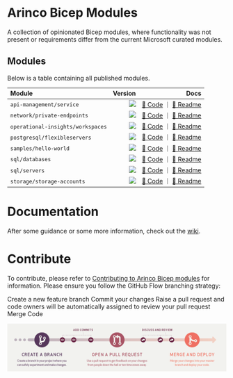 # Arinco Bicep Modules

A collection of opinionated Bicep modules, where functionality was not present or requirements differ from the current Microsoft curated modules.

## Modules

Below is a table containing all published modules.

<!-- Begin Module Table -->

| Module                            |                                                Version |                                                                                                                                                                                                                                                  Docs |
| :-------------------------------- | -----------------------------------------------------: | ----------------------------------------------------------------------------------------------------------------------------------------------------------------------------------------------------------------------------------------------------: |
| `api-management/service`          |  <image src="https://img.shields.io/badge/1.0.3-blue"> |                   [🦾 Code](https://github.com/arincoau/arinco-bicep-modules/tree/main/modules/api-management/service/main.bicep) ｜ [📃 Readme](https://github.com/arincoau/arinco-bicep-modules/tree/main/modules/api-management/service/README.md) |
| `network/private-endpoints`       | <image src="https://img.shields.io/badge/1.0.10-blue"> |             [🦾 Code](https://github.com/arincoau/arinco-bicep-modules/tree/main/modules/network/private-endpoints/main.bicep) ｜ [📃 Readme](https://github.com/arincoau/arinco-bicep-modules/tree/main/modules/network/private-endpoints/README.md) |
| `operational-insights/workspaces` |  <image src="https://img.shields.io/badge/1.0.4-blue"> | [🦾 Code](https://github.com/arincoau/arinco-bicep-modules/tree/main/modules/operational-insights/workspaces/main.bicep) ｜ [📃 Readme](https://github.com/arincoau/arinco-bicep-modules/tree/main/modules/operational-insights/workspaces/README.md) |
| `postgresql/flexibleservers`      |  <image src="https://img.shields.io/badge/1.1.2-blue"> |           [🦾 Code](https://github.com/arincoau/arinco-bicep-modules/tree/main/modules/postgresql/flexibleservers/main.bicep) ｜ [📃 Readme](https://github.com/arincoau/arinco-bicep-modules/tree/main/modules/postgresql/flexibleservers/README.md) |
| `samples/hello-world`             |  <image src="https://img.shields.io/badge/1.0.1-blue"> |                         [🦾 Code](https://github.com/arincoau/arinco-bicep-modules/tree/main/modules/samples/hello-world/main.bicep) ｜ [📃 Readme](https://github.com/arincoau/arinco-bicep-modules/tree/main/modules/samples/hello-world/README.md) |
| `sql/databases`                   |  <image src="https://img.shields.io/badge/0.1.2-blue"> |                                     [🦾 Code](https://github.com/arincoau/arinco-bicep-modules/tree/main/modules/sql/databases/main.bicep) ｜ [📃 Readme](https://github.com/arincoau/arinco-bicep-modules/tree/main/modules/sql/databases/README.md) |
| `sql/servers`                     |  <image src="https://img.shields.io/badge/0.1.3-blue"> |                                         [🦾 Code](https://github.com/arincoau/arinco-bicep-modules/tree/main/modules/sql/servers/main.bicep) ｜ [📃 Readme](https://github.com/arincoau/arinco-bicep-modules/tree/main/modules/sql/servers/README.md) |
| `storage/storage-accounts`        |  <image src="https://img.shields.io/badge/1.1.2-blue"> |               [🦾 Code](https://github.com/arincoau/arinco-bicep-modules/tree/main/modules/storage/storage-accounts/main.bicep) ｜ [📃 Readme](https://github.com/arincoau/arinco-bicep-modules/tree/main/modules/storage/storage-accounts/README.md) |

<!-- End Module Table -->

# Documentation

After some guidance or some more information, check out the [wiki](https://github.com/arincoau/arinco-bicep-modules/wiki).

# Contribute

To contribute, please refer to [Contributing to Arinco Bicep modules](./CONTRIBUTING.md) for information. Please ensure you follow the GitHub Flow branching strategy:

Create a new feature branch
Commit your changes
Raise a pull request and code owners will be automatically assigned to review your pull request
Merge Code

![GitHub Flow](docs/media/github-flow-diagram.png)
